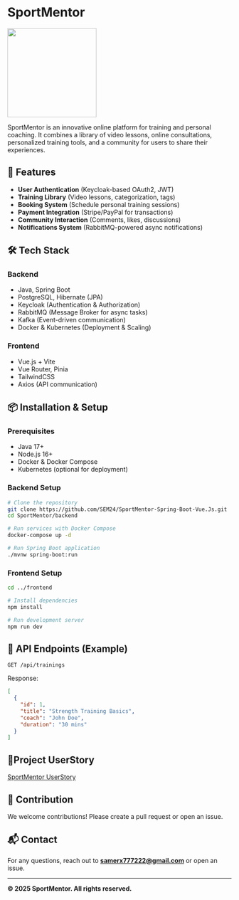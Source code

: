 # SportMentor  
<img src="https://github.com/user-attachments/assets/854e058d-8f8d-484a-afda-a01f675e8eae" width="200" />

SportMentor is an innovative online platform for training and personal coaching. It combines a library of video lessons, online consultations, personalized training tools, and a community for users to share their experiences.

## 🚀 Features
- **User Authentication** (Keycloak-based OAuth2, JWT)
- **Training Library** (Video lessons, categorization, tags)
- **Booking System** (Schedule personal training sessions)
- **Payment Integration** (Stripe/PayPal for transactions)
- **Community Interaction** (Comments, likes, discussions)
- **Notifications System** (RabbitMQ-powered async notifications)

## 🛠 Tech Stack
### **Backend**
- Java, Spring Boot
- PostgreSQL, Hibernate (JPA)
- Keycloak (Authentication & Authorization)
- RabbitMQ (Message Broker for async tasks)
- Kafka (Event-driven communication)
- Docker & Kubernetes (Deployment & Scaling)

### **Frontend**
- Vue.js + Vite
- Vue Router, Pinia
- TailwindCSS
- Axios (API communication)

## 📦 Installation & Setup
### Prerequisites
- Java 17+
- Node.js 16+
- Docker & Docker Compose
- Kubernetes (optional for deployment)

### **Backend Setup**
```bash
# Clone the repository
git clone https://github.com/SEM24/SportMentor-Spring-Boot-Vue.Js.git
cd SportMentor/backend

# Run services with Docker Compose
docker-compose up -d

# Run Spring Boot application
./mvnw spring-boot:run
```

### **Frontend Setup**
```bash
cd ../frontend

# Install dependencies
npm install

# Run development server
npm run dev
```

## 📡 API Endpoints (Example)
```http
GET /api/trainings
```
Response:
```json
[
  {
    "id": 1,
    "title": "Strength Training Basics",
    "coach": "John Doe",
    "duration": "30 mins"
  }
]
```

## 📌Project UserStory
[SportMentor UserStory](https://github.com/users/SEM24/projects/8/views/1)
## 📢 Contribution
We welcome contributions! Please create a pull request or open an issue.

## 📬 Contact
For any questions, reach out to **samerx777222@gmail.com** or open an issue.

---
**© 2025 SportMentor. All rights reserved.**
